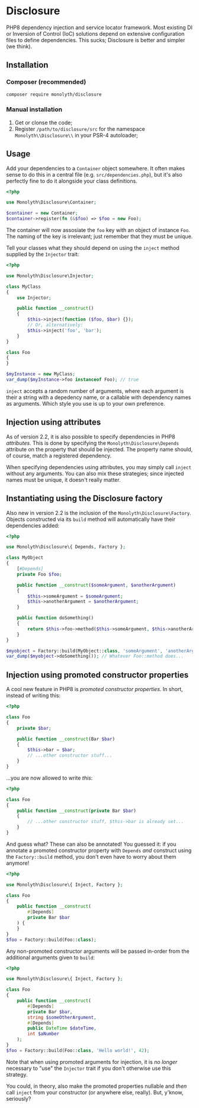 # Disclosure
PHP8 dependency injection and service locator framework.
Most existing DI or Inversion of Control (IoC) solutions depend on extensive
configuration files to define dependencies. This sucks; Disclosure is better
and simpler (we think).

## Installation

### Composer (recommended)
```sh
composer require monolyth/disclosure
```

### Manual installation
1. Get or clonse the code;
2. Register `/path/to/disclosure/src` for the namespace `Monolyth\\Disclosure\\`
   in your PSR-4 autoloader;

## Usage
Add your dependencies to a `Container` object somewhere. It often makes sense to
do this in a central file (e.g. `src/dependencies.php`), but it's also perfectly
fine to do it alongside your class definitions.

```php
<?php

use Monolyth\Disclosure\Container;

$container = new Container;
$container->register(fn (&$foo) => $foo = new Foo);
```

The container will now assosiate the `foo` key with an object of instance `Foo`.
The naming of the key is irrelevant; just remember that they must be unique.

Tell your classes what they should depend on using the `inject` method supplied
by the `Injector` trait:

```php
<?php

use Monolyth\Disclosure\Injector;

class MyClass
{
    use Injector;

    public function __construct()
    {
        $this->inject(function ($foo, $bar) {});
        // Or, alternatively:
        $this->inject('foo', 'bar');
    }
}

class Foo
{
}

$myInstance = new MyClass;
var_dump($myInstance->foo instanceof Foo); // true

```

`inject` accepts a random number of arguments, where each argument is their a
string with a depedency name, or a callable with dependency names as arguments.
Which style you use is up to your own preference.

## Injection using attributes
As of version 2.2, it is also possible to specify dependencies in PHP8
_attributes_. This is done by specifying the `Monolyth\Disclosure\Depends`
attribute on the property that should be injected. The property name should,
of course, match a registered dependency.

When specifying dependencies using attributes, you may simply call `inject`
without any arguments. You can also mix these strategies; since injected names
must be unique, it doesn't really matter.

## Instantiating using the Disclosure factory
Also new in version 2.2 is the inclusion of the `Monolyth\Disclosure\Factory`.
Objects constructed via its `build` method will automatically have their
dependencies added:

```php
<?php

use Monolyth\Disclosure\{ Depends, Factory };

class MyObject
{
    [#Depends]
    private Foo $foo;

    public function __construct($someArgument, $anotherArgument)
    {
        $this->someArgument = $someArgument;
        $this->anotherArgument = $anotherArgument;
    }

    public function doSomething()
    {
        return $this->foo->method($this->someArgument, $this->anotherArgument);
    }
}

$myobject = Factory::build(MyObject::class, 'someArgument', 'anotherArgument');
var_dump($myobject->doSomething()); // Whatever Foo::method does...
```

## Injection using promoted constructor properties
A cool new feature in PHP8 is _promoted constructor properties_. In short,
instead of writing this:

```php
<?php

class Foo
{
    private $bar;

    public function __construct(Bar $bar)
    {
        $this->bar = $bar;
        // ...other constructor stuff...
    }
}
```

...you are now allowed to write _this_:

```php
<?php

class Foo
{
    public function __construct(private Bar $bar)
    {
        // ...other constructor stuff, $this->bar is already set...
    }
}
```

And guess what? These can also be annotated! You guessed it: if you annotate a
promoted constructor property with `Depends` _and_ construct using the
`Factory::build` method, you don't even have to worry about them anymore!

```php
<?php

use Monolyth\Disclosure\{ Inject, Factory };

class Foo
{
    public function __construct(
        #[Depends]
        private Bar $bar
    ) {
    }
}
$foo = Factory::build(Foo::class);
```

Any non-promoted constructor arguments will be passed in-order from the
additional arguments given to `build`:

```php
<?php

use Monolyth\Disclosure\{ Inject, Factory };

class Foo
{
    public function __construct(
        #[Depends]
        private Bar $bar,
        string $someOtherArgument,
        #[Depends]
        public DateTime $dateTime,
        int $aNumber
    );
}
$foo = Factory::build(Foo::class, 'Hello world!', 42);
```

Note that when using promoted arguments for injection, it is _no longer_
necessary to "use" the `Injector` trait if you don't otherwise use this
strategy.

You could, in theory, also make the promoted properties nullable and _then_
call `inject` from your constructor (or anywhere else, really). But, y'know,
seriously?

